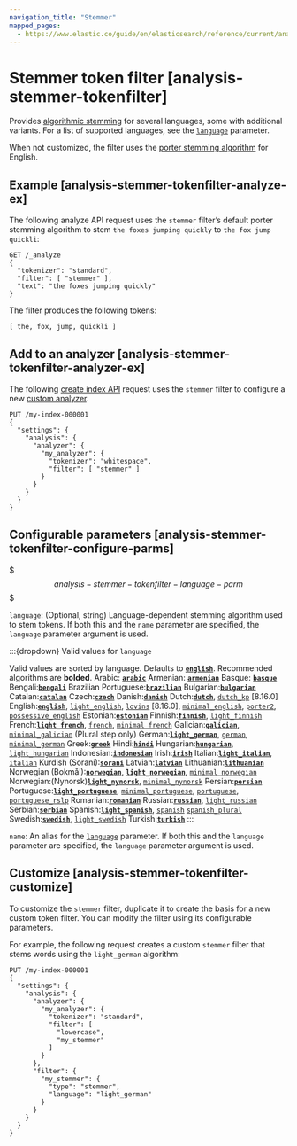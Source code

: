 ```yaml
---
navigation_title: "Stemmer"
mapped_pages:
  - https://www.elastic.co/guide/en/elasticsearch/reference/current/analysis-stemmer-tokenfilter.html
---
```


# Stemmer token filter [analysis-stemmer-tokenfilter]


Provides [algorithmic stemming](docs-content://manage-data/data-store/text-analysis/stemming.md#algorithmic-stemmers) for several languages, some with additional variants. For a list of supported languages, see the [`language`](#analysis-stemmer-tokenfilter-language-parm) parameter.

When not customized, the filter uses the [porter stemming algorithm](https://snowballstem.org/algorithms/porter/stemmer.html) for English.

## Example [analysis-stemmer-tokenfilter-analyze-ex]

The following analyze API request uses the `stemmer` filter’s default porter stemming algorithm to stem `the foxes jumping quickly` to `the fox jump quickli`:

```console
GET /_analyze
{
  "tokenizer": "standard",
  "filter": [ "stemmer" ],
  "text": "the foxes jumping quickly"
}
```

The filter produces the following tokens:

```text
[ the, fox, jump, quickli ]
```


## Add to an analyzer [analysis-stemmer-tokenfilter-analyzer-ex]

The following [create index API](https://www.elastic.co/docs/api/doc/elasticsearch/operation/operation-indices-create) request uses the `stemmer` filter to configure a new [custom analyzer](docs-content://manage-data/data-store/text-analysis/create-custom-analyzer.md).

```console
PUT /my-index-000001
{
  "settings": {
    "analysis": {
      "analyzer": {
        "my_analyzer": {
          "tokenizer": "whitespace",
          "filter": [ "stemmer" ]
        }
      }
    }
  }
}
```


## Configurable parameters [analysis-stemmer-tokenfilter-configure-parms]

$$$analysis-stemmer-tokenfilter-language-parm$$$

`language`: (Optional, string) Language-dependent stemming algorithm used to stem tokens. If both this and the `name` parameter are specified, the `language` parameter argument is used.

:::{dropdown} Valid values for `language`
    
Valid values are sorted by language. Defaults to [**`english`**](https://snowballstem.org/algorithms/porter/stemmer.html). Recommended algorithms are **bolded**.
Arabic: [**`arabic`**](https://lucene.apache.org/core/10_0_0/analysis/common/org/apache/lucene/analysis/ar/ArabicStemmer.md)
Armenian: [**`armenian`**](https://snowballstem.org/algorithms/armenian/stemmer.md)
Basque: [**`basque`**](https://snowballstem.org/algorithms/basque/stemmer.md)
Bengali:[**`bengali`**](https://www.tandfonline.com/doi/abs/10.1080/02564602.1993.11437284)
Brazilian Portuguese:[**`brazilian`**](https://lucene.apache.org/core/10_0_0/analysis/common/org/apache/lucene/analysis/br/BrazilianStemmer.md)
Bulgarian:[**`bulgarian`**](http://members.unine.ch/jacques.savoy/Papers/BUIR.pdf)
Catalan:[**`catalan`**](https://snowballstem.org/algorithms/catalan/stemmer.md)
Czech:[**`czech`**](https://dl.acm.org/doi/10.1016/j.ipm.2009.06.001)
Danish:[**`danish`**](https://snowballstem.org/algorithms/danish/stemmer.md)
Dutch:[**`dutch`**](https://snowballstem.org/algorithms/dutch/stemmer.md), [`dutch_kp`](https://snowballstem.org/algorithms/kraaij_pohlmann/stemmer.md) [8.16.0]
English:[**`english`**](https://snowballstem.org/algorithms/porter/stemmer.html), [`light_english`](https://ciir.cs.umass.edu/pubfiles/ir-35.pdf), [`lovins`](https://snowballstem.org/algorithms/lovins/stemmer.md) [8.16.0], [`minimal_english`](https://www.researchgate.net/publication/220433848_How_effective_is_suffixing), [`porter2`](https://snowballstem.org/algorithms/english/stemmer.html), [`possessive_english`](https://lucene.apache.org/core/10_0_0/analysis/common/org/apache/lucene/analysis/en/EnglishPossessiveFilter.html)
Estonian:[**`estonian`**](https://lucene.apache.org/core/10_0_0/analyzers-common/org/tartarus/snowball/ext/EstonianStemmer.md)
Finnish:[**`finnish`**](https://snowballstem.org/algorithms/finnish/stemmer.html), [`light_finnish`](http://clef.isti.cnr.it/2003/WN_web/22.pdf)
French:[**`light_french`**](https://dl.acm.org/citation.cfm?id=1141523), [`french`](https://snowballstem.org/algorithms/french/stemmer.html), [`minimal_french`](https://dl.acm.org/citation.cfm?id=318984)
Galician:[**`galician`**](http://bvg.udc.es/recursos_lingua/stemming.jsp), [`minimal_galician`](http://bvg.udc.es/recursos_lingua/stemming.jsp) (Plural step only)
German:[**`light_german`**](https://dl.acm.org/citation.cfm?id=1141523), [`german`](https://snowballstem.org/algorithms/german/stemmer.html), [`minimal_german`](http://members.unine.ch/jacques.savoy/clef/morpho.pdf)
Greek:[**`greek`**](https://sais.se/mthprize/2007/ntais2007.pdf)
Hindi:[**`hindi`**](http://computing.open.ac.uk/Sites/EACLSouthAsia/Papers/p6-Ramanathan.pdf)
Hungarian:[**`hungarian`**](https://snowballstem.org/algorithms/hungarian/stemmer.html), [`light_hungarian`](https://dl.acm.org/citation.cfm?id=1141523&dl=ACM&coll=DL&CFID=179095584&CFTOKEN=80067181)
Indonesian:[**`indonesian`**](http://www.illc.uva.nl/Publications/ResearchReports/MoL-2003-02.text.pdf)
Irish:[**`irish`**](https://snowballstem.org/otherapps/oregan/)
Italian:[**`light_italian`**](https://www.ercim.eu/publication/ws-proceedings/CLEF2/savoy.pdf), [`italian`](https://snowballstem.org/algorithms/italian/stemmer.html)
Kurdish (Sorani):[**`sorani`**](https://lucene.apache.org/core/10_0_0/analysis/common/org/apache/lucene/analysis/ckb/SoraniStemmer.md)
Latvian:[**`latvian`**](https://lucene.apache.org/core/10_0_0/analysis/common/org/apache/lucene/analysis/lv/LatvianStemmer.md)
Lithuanian:[**`lithuanian`**](https://svn.apache.org/viewvc/lucene/dev/branches/lucene_solr_5_3/lucene/analysis/common/src/java/org/apache/lucene/analysis/lt/stem_ISO_8859_1.sbl?view=markup)
Norwegian (Bokmål):[**`norwegian`**](https://snowballstem.org/algorithms/norwegian/stemmer.html), [**`light_norwegian`**](https://lucene.apache.org/core/10_0_0/analysis/common/org/apache/lucene/analysis/no/NorwegianLightStemmer.md), [`minimal_norwegian`](https://lucene.apache.org/core/10_0_0/analysis/common/org/apache/lucene/analysis/no/NorwegianMinimalStemmer.md)
Norwegian:(Nynorsk)[**`light_nynorsk`**](https://lucene.apache.org/core/10_0_0/analysis/common/org/apache/lucene/analysis/no/NorwegianLightStemmer.md), [`minimal_nynorsk`](https://lucene.apache.org/core/10_0_0/analysis/common/org/apache/lucene/analysis/no/NorwegianMinimalStemmer.md)
Persian:[**`persian`**](https://lucene.apache.org/core/10_0_0/analysis/common/org/apache/lucene/analysis/fa/PersianStemmer.md)
Portuguese:[**`light_portuguese`**](https://dl.acm.org/citation.cfm?id=1141523&dl=ACM&coll=DL&CFID=179095584&CFTOKEN=80067181), [`minimal_portuguese`](http://www.inf.ufrgs.br/~buriol/papers/Orengo_CLEF07.pdf), [`portuguese`](https://snowballstem.org/algorithms/portuguese/stemmer.html), [`portuguese_rslp`](https://www.inf.ufrgs.br/\~viviane/rslp/index.htm)
Romanian:[**`romanian`**](https://snowballstem.org/algorithms/romanian/stemmer.html)
Russian:[**`russian`**](https://snowballstem.org/algorithms/russian/stemmer.html), [`light_russian`](https://doc.rero.ch/lm.php?url=1000%2C43%2C4%2C20091209094227-CA%2FDolamic_Ljiljana_-_Indexing_and_Searching_Strategies_for_the_Russian_20091209.pdf)
Serbian:[**`serbian`**](https://snowballstem.org/algorithms/serbian/stemmer.html)
Spanish:[**`light_spanish`**](https://www.ercim.eu/publication/ws-proceedings/CLEF2/savoy.pdf), [`spanish`](https://snowballstem.org/algorithms/spanish/stemmer.html) [`spanish_plural`](https://www.wikilengua.org/index.php/Plural_(formaci%C3%B3n))
Swedish:[**`swedish`**](https://snowballstem.org/algorithms/swedish/stemmer.html), [`light_swedish`](http://clef.isti.cnr.it/2003/WN_web/22.pdf)
Turkish:[**`turkish`**](https://snowballstem.org/algorithms/turkish/stemmer.html)
:::

`name`: An alias for the [`language`](#analysis-stemmer-tokenfilter-language-parm) parameter. If both this and the `language` parameter are specified, the `language` parameter argument is used.


## Customize [analysis-stemmer-tokenfilter-customize]

To customize the `stemmer` filter, duplicate it to create the basis for a new custom token filter. You can modify the filter using its configurable parameters.

For example, the following request creates a custom `stemmer` filter that stems words using the `light_german` algorithm:

```console
PUT /my-index-000001
{
  "settings": {
    "analysis": {
      "analyzer": {
        "my_analyzer": {
          "tokenizer": "standard",
          "filter": [
            "lowercase",
            "my_stemmer"
          ]
        }
      },
      "filter": {
        "my_stemmer": {
          "type": "stemmer",
          "language": "light_german"
        }
      }
    }
  }
}
```


